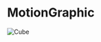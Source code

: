 # MotionGraphic
 ![Cube](https://github.com/user-attachments/assets/95d7cc25-0090-4ace-9f07-ec3f7562d5a3)
